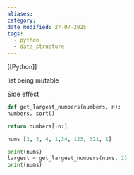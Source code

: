 ```yaml
---
aliases: 
category: 
date modified: 27-07-2025
tags:
  - python
  - data_structure
---
```

[[Python]]

list being mutable

Side effect
```python
def get_largest_numbers(numbers, n):
numbers. sort()

return numbers[-n:]

nums [2, 3, 4, 1,34, 123, 321, 1]

print(nums)
largest = get_largest_numbers(nums, 2)
print(nums)
```

